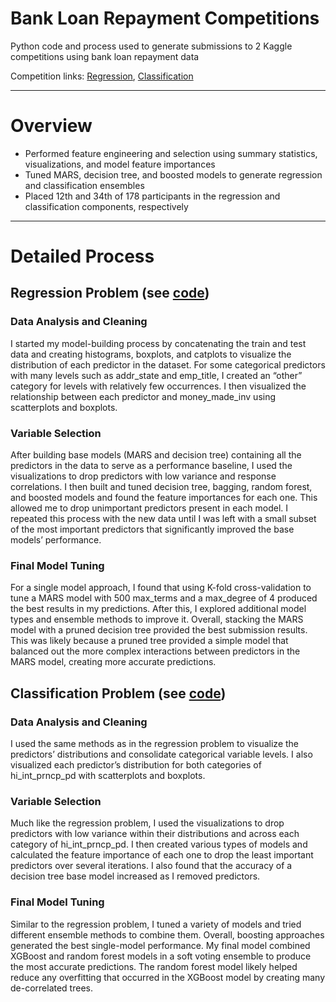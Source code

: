 # Bank Loan Repayment Competitions
Python code and process used to generate submissions to 2 Kaggle competitions using bank loan repayment data

Competition links:
[Regression](https://www.kaggle.com/competitions/data-sci-3-reg-2022-bank-loans),
[Classification](https://www.kaggle.com/competitions/data-sci-3-classification-2022-loan-repayment)

---
# Overview
- Performed feature engineering and selection using summary statistics, visualizations, and model feature importances
- Tuned MARS, decision tree, and boosted models to generate regression and classification ensembles
- Placed 12th and 34th of 178 participants in the regression and classification components, respectively

---
# Detailed Process
## Regression Problem (see [code](Regression_Competition_Code.ipynb))
### Data Analysis and Cleaning
I started my model-building process by concatenating the train and test data and creating histograms, boxplots, and catplots to visualize the distribution of each predictor in the dataset. For some categorical predictors with many levels such as addr_state and emp_title, I created an “other” category for levels with relatively few occurrences. I then visualized the relationship between each predictor and money_made_inv using scatterplots and boxplots.

### Variable Selection
After building base models (MARS and decision tree) containing all the predictors in the data to serve as a performance baseline, I used the visualizations to drop predictors with low variance and response correlations. I then built and tuned decision tree, bagging, random forest, and boosted models and found the feature importances for each one. This allowed me to drop unimportant predictors present in each model. I repeated this process with the new data until I was left with a small subset of the most important predictors that significantly improved the base models’ performance. 

### Final Model Tuning
For a single model approach, I found that using K-fold cross-validation to tune a MARS model with 500 max_terms and a max_degree of 4 produced the best results in my predictions. After this, I explored additional model types and ensemble methods to improve it. Overall, stacking the MARS model with a pruned decision tree provided the best submission results. This was likely because a pruned tree provided a simple model that balanced out the more complex interactions between predictors in the MARS model, creating more accurate predictions.


## Classification Problem (see [code](Classification_Competition_Code.ipynb))
### Data Analysis and Cleaning
I used the same methods as in the regression problem to visualize the predictors’ distributions and consolidate categorical variable levels. I also visualized each predictor’s distribution for both categories of hi_int_prncp_pd with scatterplots and boxplots. 

### Variable Selection
Much like the regression problem, I used the visualizations to drop predictors with low variance within their distributions and across each category of hi_int_prncp_pd. I then created various types of models and calculated the feature importance of each one to drop the least important predictors over several iterations. I also found that the accuracy of a decision tree base model increased as I removed predictors.

### Final Model Tuning
Similar to the regression problem, I tuned a variety of models and tried different ensemble methods to combine them. Overall, boosting approaches generated the best single-model performance. My final model combined XGBoost and random forest models in a soft voting ensemble to produce the most accurate predictions. The random forest model likely helped reduce any overfitting that occurred in the XGBoost model by creating many de-correlated trees.
